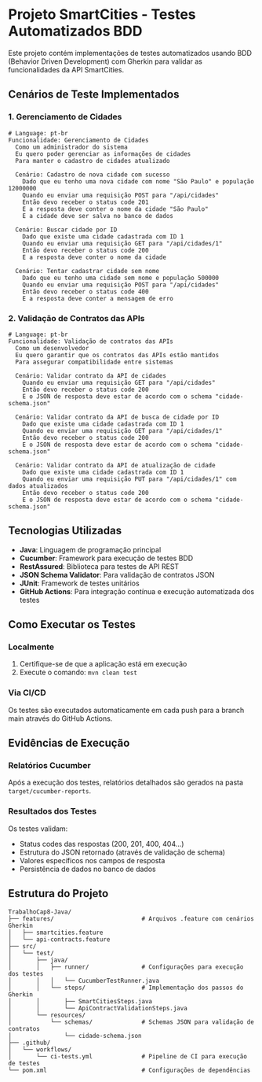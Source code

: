 # Projeto SmartCities - Testes Automatizados BDD

Este projeto contém implementações de testes automatizados usando BDD (Behavior Driven Development) com Gherkin para validar as funcionalidades da API SmartCities.

## Cenários de Teste Implementados

### 1. Gerenciamento de Cidades

```gherkin
# Language: pt-br
Funcionalidade: Gerenciamento de Cidades
  Como um administrador do sistema
  Eu quero poder gerenciar as informações de cidades
  Para manter o cadastro de cidades atualizado

  Cenário: Cadastro de nova cidade com sucesso
    Dado que eu tenho uma nova cidade com nome "São Paulo" e população 12000000
    Quando eu enviar uma requisição POST para "/api/cidades"
    Então devo receber o status code 201
    E a resposta deve conter o nome da cidade "São Paulo"
    E a cidade deve ser salva no banco de dados

  Cenário: Buscar cidade por ID
    Dado que existe uma cidade cadastrada com ID 1
    Quando eu enviar uma requisição GET para "/api/cidades/1"
    Então devo receber o status code 200
    E a resposta deve conter o nome da cidade

  Cenário: Tentar cadastrar cidade sem nome
    Dado que eu tenho uma cidade sem nome e população 500000
    Quando eu enviar uma requisição POST para "/api/cidades"
    Então devo receber o status code 400
    E a resposta deve conter a mensagem de erro
```

### 2. Validação de Contratos das APIs

```gherkin
# Language: pt-br
Funcionalidade: Validação de contratos das APIs
  Como um desenvolvedor
  Eu quero garantir que os contratos das APIs estão mantidos
  Para assegurar compatibilidade entre sistemas

  Cenário: Validar contrato da API de cidades
    Quando eu enviar uma requisição GET para "/api/cidades"
    Então devo receber o status code 200
    E o JSON de resposta deve estar de acordo com o schema "cidade-schema.json"

  Cenário: Validar contrato da API de busca de cidade por ID
    Dado que existe uma cidade cadastrada com ID 1
    Quando eu enviar uma requisição GET para "/api/cidades/1"
    Então devo receber o status code 200
    E o JSON de resposta deve estar de acordo com o schema "cidade-schema.json"

  Cenário: Validar contrato da API de atualização de cidade
    Dado que existe uma cidade cadastrada com ID 1
    Quando eu enviar uma requisição PUT para "/api/cidades/1" com dados atualizados
    Então devo receber o status code 200
    E o JSON de resposta deve estar de acordo com o schema "cidade-schema.json"
```

## Tecnologias Utilizadas

- **Java**: Linguagem de programação principal
- **Cucumber**: Framework para execução de testes BDD
- **RestAssured**: Biblioteca para testes de API REST
- **JSON Schema Validator**: Para validação de contratos JSON
- **JUnit**: Framework de testes unitários
- **GitHub Actions**: Para integração contínua e execução automatizada dos testes

## Como Executar os Testes

### Localmente

1. Certifique-se de que a aplicação está em execução
2. Execute o comando: `mvn clean test`

### Via CI/CD

Os testes são executados automaticamente em cada push para a branch main através do GitHub Actions.

## Evidências de Execução

### Relatórios Cucumber

Após a execução dos testes, relatórios detalhados são gerados na pasta `target/cucumber-reports`.

### Resultados dos Testes

Os testes validam:
- Status codes das respostas (200, 201, 400, 404...)
- Estrutura do JSON retornado (através de validação de schema)
- Valores específicos nos campos de resposta
- Persistência de dados no banco de dados

## Estrutura do Projeto

```
TrabalhoCap8-Java/
├── features/                         # Arquivos .feature com cenários Gherkin
│   ├── smartcities.feature
│   └── api-contracts.feature
├── src/
│   └── test/
│       ├── java/
│       │   ├── runner/               # Configurações para execução dos testes
│       │   │   └── CucumberTestRunner.java
│       │   └── steps/                # Implementação dos passos do Gherkin
│       │       ├── SmartCitiesSteps.java
│       │       └── ApiContractValidationSteps.java
│       └── resources/
│           └── schemas/              # Schemas JSON para validação de contratos
│               └── cidade-schema.json
├── .github/
│   └── workflows/
│       └── ci-tests.yml              # Pipeline de CI para execução de testes
└── pom.xml                           # Configurações de dependências
```
